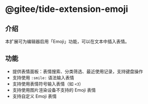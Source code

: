 # @gitee/tide-extension-emoji

## 介绍

本扩展可为编辑器启用「Emoji」功能，可以在文本中插入表情。

## 功能

- 提供表情面板：表情搜索、分类筛选、最近使用记录，支持键盘操作
- 支持使用 `:smile:` 语法输入表情
- 支持使用表情符号输入表情（如 `<3`）
- 支持使用图片渲染设备不支持的 Emoji 表情
- 支持自定义 Emoji 表情
